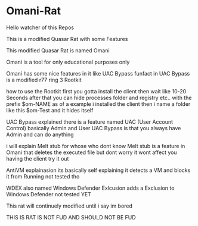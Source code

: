 # Omani-Rat

Hello watcher of this Repos

This is a modified Quasar Rat with some Features

This modified Quasar Rat is named Omani

Omani is a tool for only educational purposes only

Omani has some nice features in it like UAC Bypass funfact in UAC Bypass is a modified r77 ring 3 Rootkit

how to use the Rootkit first you gotta install the client then wait like 10-20 Seconds after that you can hide processes folder and registry etc.. with the prefix $om-NAME as of a example i installed the client then i name a folder like this $om-Test and it hides itself

UAC Bypass explained there is a feature named UAC (User Account Control) basically Admin and User UAC Bypass is that you always have Admin and can do anything

i will explain Melt stub for whose who dont know Melt stub is a feature in Omani that deletes the executed file but dont worry it wont affect you having the client try it out

AntiVM explainasion its basically self explaining it detects a VM and blocks it from Running not tested tho

WDEX also named Windows Defender Exlcusion adds a Exclusion to Windows Defender not tested YET 

This rat will continuely modified until i say im bored

THIS IS RAT IS NOT FUD AND SHOULD NOT BE FUD
